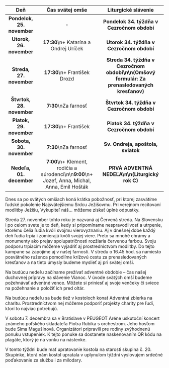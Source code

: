 <!-- title: "Informácie o omšiach - 24. - 1. december" -->
<!-- date: "2024-11-24" -->

<!-- table-setup wrapStyle=row; wrapOn=max-width:767px; wrapHideHeader=true -->
| Deň | Čas svätej omše | Liturgické slávenie |
| :---: | :---: | :---: |
| **Pondelok, 25. november** | **-** | **Pondelok 34. týždňa v Cezročnom období** |
| **Utorok, 26. november** | **17:30**\n+ Katarína a Ondrej Uríček | **Utorok 34. týždňa v Cezročnom období** |
| **Streda, 27. november** | **17:30**\n+ František Drozd | **Streda 34. týždňa v Cezročnom období\n\n(Omšový formulár: Za prenasledovaných kresťanov)** |
| **Štvrtok, 28. november** | **7:30**\nZa farnosť | **Štvrtok 34. týždňa v Cezročnom období** |
| **Piatok, 29. november** | **17:30**\n+ František | **Piatok 34. týždňa v Cezročnom období** |
| **Sobota, 30. november** | **7:30**\nZa farnosť | **Sv. Ondreja, apoštola, sviatok** |
| **Nedeľa, 01. december** | **7:00**\n+ Klement, rodičia a súrodenci\n\n**9:00**\n+ Jozef, Anna, Michal, Anna, Emil Hošták | **PRVÁ ADVENTNÁ NEDEĽA\n\n(Liturgický rok C)** |


Dnes sa po svätých omšiach koná krátka pobožnosť, pri ktorej zasvätíme ľudské pokolenie Najsvätejšiemu Srdcu Ježišovmu. Pri verejnom recitovaní modlitby Ježišu, Vykupiteľ náš... môžeme získať úplné odpustky.      

Streda 27. november tohto roku je nazvaná aj Červená streda. Na Slovensku i po celom svete je to deň, kedy si pripomíname nespravodlivosť a utrpenie, ktorému čelia ľudia kvôli svojmu vierovyznaniu. Aj v dnešnej dobe každý deň ľudia trpia i zomierajú kvôli svojej viere. Preto sa mnohé chrámy a monumenty ako prejav spolupatričnosti rozžiaria červenou farbou. Svoju podporu trpiacim môžeme vyjadriť aj prostredníctvom modlitby. Do tejto kampane sa zapojíme aj v našej farnosti. V stredu o 16.45 hod. sa namiesto posvätného ruženca pomodlíme krížovú cestu za prenasledovaných kresťanov a na tieto úmysly budeme myslieť aj pri svätej omši.

Na budúcu nedeľu začíname prežívať adventné obdobie – čas  našej duchovnej prípravy na slávenie Vianoc. V úvode svätých omší budeme požehnávať adventné vence. Môžete si priniesť aj svoje venčeky či sviece na požehnanie a položiť ich pred oltár.

Na budúcu nedeľu sa bude tiež v kostoloch konať  Adventná zbierka na charitu. Prostredníctvom nej môžeme podporiť projekty charity pre ľudí, ktorí to najviac potrebujú.

V sobotu 7. decembra sa v Bratislave v PEUGEOT Aréne uskutoční koncert známeho poľského skladateľa Piotra Rubika s orchestrom. Jeho hosťom bude Sima Magušinová. Organizátori pripravili pre rodiny zvýhodnenú ponuku vstupeniek. K tejto ponuke sa dostanete naskenovaním QR kódu na plagáte, ktorý je na vonku na nástenke.
 
V tomto týždni bude mať upratovanie kostola na starosti skupina č. 20. Skupinke, ktorá nám kostol upratala v uplynulom týždni vyslovujem srdečné  poďakovanie za službu i za milodary.







